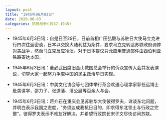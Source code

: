 ```yaml
---
layout: post
title: "1945年06月03日"
date: 2020-06-03
categories: 抗日战争(1937-1945)
---
```


<meta name="referrer" content="no-referrer" />

- 1945年6月3日讯：自是日至29日，日前首相广田弘毅与苏驻日大使马立克进行四次往返密谈，日本以交换大陆利益为条件，要求马立克转达苏联政府调停对美战争，然而马立克反应冷淡，对于日本提议只允应用普通邮件由西伯利亚铁路寄达本国。 

- 1945年6月3日讯：董必武出席旧金山救国总会举行的侨众宣传大会并发表演说，切望大家一起努力争取中国的民主政治早日实现。 

- 1945年6月3日讯：中美文化协会等七团体举行茶会欢送心理学家郭任远博士赴美讲学，邵力子、张道藩、潘公展等百余人与会。 

- 1945年6月3日讯：蒋介石在重庆会见苏驻华大使彼得罗夫，详谈东北问题，并明白表示我国之态度，“务须达成我抗日目的，即求得东北领土与行政之完整”。彼得罗夫表示不难友好解决，并希望行政院长宋子文尽快访问苏联。 

